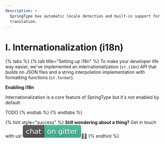 ```yaml
---
description: >-
  SpringType has automatic locale detection and built-in support for
  translation.
---
```


# I. Internationalization \(i18n\)

{% tabs %}
{% tab title="Setting up i18n" %}
To make your developer life way easier, we've implemented an internationalization \(`st.i18n`\) API that builds on JSON files and a string interpolation implementation with  formatting functions \(`st.format`\).

**Enabling i18n**

Internationalization is a core feature of SpringType but it's not enabled by default.   
  
TODO
{% endtab %}
{% endtabs %}

{% hint style="success" %}
**Still wondering about a thing?** Get in touch with us! [![](../.gitbook/assets/gitter.svg)](https://gitter.im/springtype-official/springtype?utm_source=badge&utm_medium=badge&utm_campaign=pr-badge)[💬](https://emojipedia.org/speech-balloon/)[🤓](https://emojipedia.org/nerd-face/)
{% endhint %}

